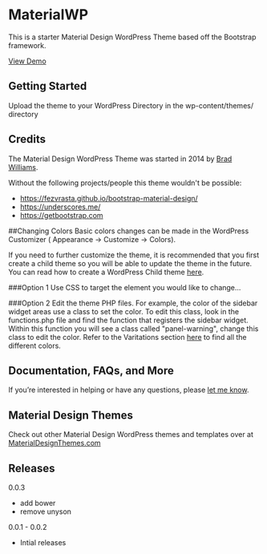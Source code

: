 # MaterialWP

This is a starter Material Design WordPress Theme based off the Bootstrap framework.

[View Demo](https://materialwp.com)


## Getting Started

Upload the theme to your WordPress Directory in the wp-content/themes/ directory

## Credits

The Material Design WordPress Theme was started in 2014 by [Brad Williams](https://twitter.com/braginteractive/).

Without the following projects/people this theme wouldn't be possible:

- https://fezvrasta.github.io/bootstrap-material-design/
- https://underscores.me/
- https://getbootstrap.com

##Changing Colors
Basic colors changes can be made in the WordPress Customizer ( Appearance -> Customize -> Colors).

If you need to further customize the theme, it is recommended that you first create a child theme so you will be able to update the theme in the future. You can read how to create a WordPress Child theme [here](https://codex.wordpress.org/Child_Themes).

###Option 1
Use CSS to target the element you would like to change... 

###Option 2
Edit the theme PHP files. For example, the color of the sidebar widget areas use a class to set the color. To edit this class, look in the functions.php file and find the function that registers the sidebar widget. Within this function you will see a class called "panel-warning", change this class to edit the color. Refer to the Varitations section [here](https://github.com/FezVrasta/bootstrap-material-design) to find all the different colors.

## Documentation, FAQs, and More

If you’re interested in helping or have any questions, please [let me know](https://braginteractive.com/contact-us).


## Material Design Themes
Check out other Material Design WordPress themes and templates over at [MaterialDesignThemes.com](https://materialdesignthemes.com)


## Releases

0.0.3
- add bower
- remove unyson

0.0.1 - 0.0.2
- Intial releases
